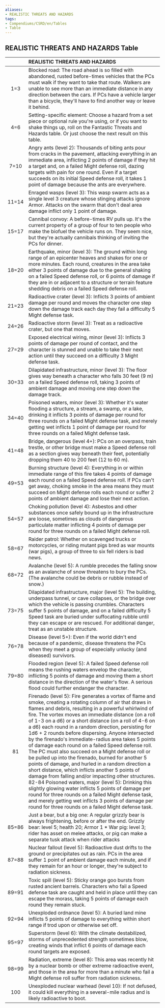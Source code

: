 ```yaml
---
aliases:
- REALISTIC THREATS AND HAZARDS
tags:
- Compendiums/CSRD/en/Tables
- Table
---
```


## REALISTIC THREATS AND HAZARDS Table
|    | REALISTIC THREATS AND HAZARDS  |
| :-------------: | :----------- |
| 1=3 | Blocked road: The road ahead is so filled with abandoned, rusted before-times vehicles that the PCs must walk if they want to take that route. Walkers are unable to see more than an immediate distance in any direction between the cars. If PCs have a vehicle larger than a bicycle, they'll have to find another way or leave it behind. |
| 4=6 | Setting-specific element: Choose a hazard from a set piece or optional rule you're using, or if you want to shake things up, roll on the Fantastic Threats and Hazards table. Or just choose the next result on this table. |
| 7=10 | Angry ants (level 2): Thousands of biting ants pour from cracks in the pavement, attacking everything in an immediate area, inflicting 2 points of damage if they hit a target and, on a failed Might defense roll, dazing targets with pain for one round. Even if a target succeeds on its initial Speed defense roll, it takes 1 point of damage because the ants are everywhere. |
| 11=14 | Enraged wasps (level 3): This wasp swarm acts as a single level 3 creature whose stinging attacks ignore Armor. Attacks on the swarm that don't deal area damage inflict only 1 point of damage. |
| 15=17 | Cannibal convoy: A before-times RV pulls up. It's the current property of a group of four to ten people who make the biofuel the vehicle runs on. They seem nice, but they're actually cannibals thinking of inviting the PCs for dinner. |
| 18=20 | Earthquake, minor (level 3): The ground within long range of an epicenter heaves and shakes for one or more minutes. Each round, creatures in the area take either 3 points of damage due to the general shaking on a failed Speed defense roll, or 6 points of damage if they are in or adjacent to a structure or terrain feature shedding debris on a failed Speed defense roll. |
| 21=23 | Radioactive crater (level 3): Inflicts 3 points of ambient damage per round and moves the character one step down the damage track each day they fail a difficulty 5 Might defense task. |
| 24=26 | Radioactive storm (level 3): Treat as a radioactive crater, but one that moves. |
| 27=29 | Exposed electrical wiring, minor (level 3): Inflicts 3 points of damage per round of contact, and the character is stunned and unable to take their next action until they succeed on a difficulty 3 Might defense task. |
| 30=33 | Dilapidated infrastructure, minor (level 3): The floor gives way beneath a character who falls 30 feet (9 m) on a failed Speed defense roll, taking 3 points of ambient damage and moving one step down the damage track. |
| 34=40 | Poisoned waters, minor (level 3): Whether it's water flooding a structure, a stream, a swamp, or a lake, drinking it inflicts 3 points of damage per round for three rounds on a failed Might defense task, and merely getting wet inflicts 1 point of damage per round for three rounds on a failed Might defense task. |
| 41=48 | Bridge, dangerous (level 4+): PCs on an overpass, train trestle, or other bridge must make a Speed defense roll as a section gives way beneath their feet, potentially dropping them 40 to 200 feet (12 to 60 m). |
| 49=53 | Burning structure (level 4): Everything in or within immediate range of this fire takes 4 points of damage each round on a failed Speed defense roll. If PCs can't get away, choking smoke in the area means they must succeed on Might defense rolls each round or suffer 2 points of ambient damage and lose their next action. |
| 54=57 | Choking pollution (level 4): Asbestos and other substances once safely bound up in the infrastructure are loose, sometimes as clouds of dangerous particulate matter inflicting 4 points of damage per round for three rounds on a failed Might defense roll. |
| 58=67 | Raider patrol: Whether on scavenged trucks or motorcycles, or riding mutant pigs bred as war mounts (war pigs), a group of three to six fell riders is bad news. |
| 68=72 | Avalanche (level 5): A rumble precedes the falling snow as an avalanche of snow threatens to bury the PCs. (The avalanche could be debris or rubble instead of snow.) |
| 73=75 | Dilapidated infrastructure, major (level 5): The building, underpass tunnel, or cave collapses, or the bridge over which the vehicle is passing crumbles. Characters suffer 5 points of damage, and on a failed difficulty 5 Speed task are buried under suffocating rubble until they can escape or are rescued. For additional danger, treat as an unstable structure. |
| 76=78 | Disease (level 5+): Even if the world didn't end because of a pandemic, disease threatens the PCs when they meet a group of especially unlucky (and diseased) survivors. |
| 79=80 | Flooded region (level 5): A failed Speed defense roll means the rushing waters envelop the character, inflicting 5 points of damage and moving them a short distance in the direction of the water's flow. A serious flood could further endanger the character. |
| 81 | Firenado (level 5): Fire generates a vortex of flame and smoke, creating a rotating column of air that draws in flames and debris, resulting in a powerful whirlwind of fire. The vortex moves an immediate distance (on a roll of 1-3 on a d6) or a short distance (on a roll of 4-6 on a d6) each round in a random direction, persisting for 1d6 + 2 rounds before dispersing. Anyone intersected by the firenado's immediate-radius area takes 5 points of damage each round on a failed Speed defense roll. The PC must also succeed on a Might defense roll or be pulled up into the firenado, burned for another 5 points of damage, and hurled in a random direction a short distance, which inflicts another 5 points of damage from falling and/or impacting other structures. 82-84 Poisoned waters, major (level 5): Drinking this slightly glowing water inflicts 5 points of damage per round for three rounds on a failed Might defense task, and merely getting wet inflicts 3 points of damage per round for three rounds on a failed Might defense task. |
| 85=86 | Just a bear, but a big one: A regular grizzly bear is always frightening, before or after the end. Grizzly bear: level 5; health 20; Armor 1 * War pig: level 3; rider has asset on melee attacks, or pig can make a separate tusk attack when rider attacks |
| 87=88 | Nuclear fallout (level 5): Radioactive dust drifts to the ground or precipitates out as rain. PCs in the area suffer 1 point of ambient damage each minute, and if they remain for an hour or longer, they're subject to radiation sickness. |
| 89=91 | Toxic spill (level 5): Sticky orange goo bursts from rusted ancient barrels. Characters who fail a Speed defense task are caught and held in place until they can escape the morass, taking 5 points of damage each round they remain stuck. |
| 92=94 | Unexploded ordnance (level 5): A buried land mine inflicts 5 points of damage to everything within short range if trod upon or otherwise set off. |
| 95=97 | Superstorm (level 6): With the climate destabilized, storms of unprecedented strength sometimes blow, creating winds that inflict 6 points of damage each round targets are exposed. |
| 98=99 | Radiation, extreme (level 8): This area was recently hit by a nuclear bomb or other extreme radioactive event, and those in the area for more than a minute who fail a Might defense roll suffer from radiation sickness. |
| 100 | Unexploded nuclear warhead (level 10): If not defused, it could kill everything in a several-mile radius and is likely radioactive to boot. |